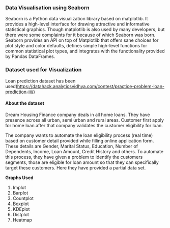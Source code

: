 ### Data Visualisation using Seaborn
Seaborn is a Python data visualization library based on matplotlib. It provides a high-level interface for drawing attractive and informative statistical graphics.
Though matplotlib is also used by many developers, but there were some complaints for it because of which Seaborn was born.
Seaborn provides an API on top of Matplotlib that offers sane choices for plot style and color defaults, defines simple high-level functions for common statistical plot types, and integrates with the functionality provided by Pandas DataFrames.

### Dataset used for Visualization
Loan prediction dataset has been used(https://datahack.analyticsvidhya.com/contest/practice-problem-loan-prediction-iii/)
#### About the dataset

Dream Housing Finance company deals in all home loans. They have presence across all urban, semi urban and rural areas. Customer first apply for home loan after that company validates the customer eligibility for loan.

The company wants to automate the loan eligibility process (real time) based on customer detail provided while filling online application form. These details are Gender, Marital Status, Education, Number of Dependents, Income, Loan Amount, Credit History and others. To automate this process, they have given a problem to identify the customers segments, those are eligible for loan amount so that they can specifically target these customers. Here they have provided a partial data set.

**Graphs Used**

1. Implot
2. Barplot
3. Countplot
4. Boxplot
5. KDEplot
6. Distplot
7. Heatmap

